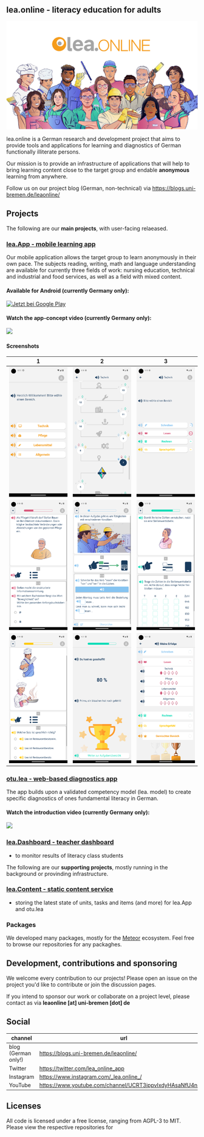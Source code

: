 ## lea.online - literacy education for adults

![lea.online logo, cc-by-nc University of Bremen](https://raw.githubusercontent.com/leaonline/.github/master/assets/images/logo-persons-1110x624.png)

<!--

**Here are some ideas to get you started:**

🙋‍♀️ A short introduction - what is your organization all about?
🌈 Contribution guidelines - how can the community get involved?
👩‍💻 Useful resources - where can the community find your docs? Is there anything else the community should know?
🍿 Fun facts - what does your team eat for breakfast?
🧙 Remember, you can do mighty things with the power of [Markdown](https://docs.github.com/github/writing-on-github/getting-started-with-writing-and-formatting-on-github/basic-writing-and-formatting-syntax)
-->

lea.online is a German research and development project that aims to provide tools and applications for learning and diagnostics of German functionally illiterate persons.

Our mission is to provide an infrastructure of applications that will help to bring learning content close to the target group and endable **anonymous** learning from anywhere.

Follow us on our project blog (German, non-technical) via https://blogs.uni-bremen.de/leaonline/

## Projects

The following are our **main projects**, with user-facing relaeased.

### [lea.App - mobile learning app](https://github.com/leaonline/leaonline-app)

Our mobile application allows the target group to learn anonymously in their own
pace. The subjects reading, writing, math and language understanding are available for
currently three fields of work: nursing education, technical and industrial and food services,
as well as a field with mixed content. 

#### Available for Android (currently Germany only):

<a href='https://play.google.com/store/apps/details?id=com.testCompany.leaonline&pli=1&pcampaignid=pcampaignidMKT-Other-global-all-co-prtnr-py-PartBadge-Mar2515-1'>
    <img alt='Jetzt bei Google Play' src='https://play.google.com/intl/en_us/badges/static/images/badges/de_badge_web_generic.png' height="120"/>
</a>

#### Watch the app-concept video (currently Germany only):

<a href="https://player.vimeo.com/video/665303123?h=87bef22a04&dnt=1&app_id=122963">
  <img src="https://i.vimeocdn.com/video/1346642693-9a994b87735ebfc3d6d6286607445432848f3fcf3e0490fb5d030b9c66707ae0-d_640" height="320" />
</a>

#### Screenshots
<!-- https://raw.githubusercontent.com/leaonline/.github/master/assets/images -->

| 1                                                             | 2                                                             | 3                                                                 |
|---------------------------------------------------------------|---------------------------------------------------------------|-------------------------------------------------------------------|
| ![screenshot app overview](https://raw.githubusercontent.com/leaonline/.github/master/assets/images/app-overview.png) | ![screenshot app map](https://raw.githubusercontent.com/leaonline/.github/master/assets/images/app-map.png)           | ![screenshot app dimensions](https://raw.githubusercontent.com/leaonline/.github/master/assets/images/app-dimensions.png) |
| ![screenshot app reading](https://raw.githubusercontent.com/leaonline/.github/master/assets/images/app-reading.png)   | ![screenshot app writing](https://raw.githubusercontent.com/leaonline/.github/master/assets/images/app-writing.png)   | ![screenshot app maths](https://raw.githubusercontent.com/leaonline/.github/master/assets/images/app-maths.png)           |
| ![screenshot app language](https://raw.githubusercontent.com/leaonline/.github/master/assets/images/app-lang.png)     | ![screenshot app complete](https://raw.githubusercontent.com/leaonline/.github/master/assets/images/app-complete.png) | ![screenshot app trophies](https://raw.githubusercontent.com/leaonline/.github/master/assets/images/app-trophy.png)       |

### [otu.lea - web-based diagnostics app](https://github.com/leaonline/leaonline-otulea)

The app builds upon a validated competency model (lea. model) to create specific 
diagnostics of ones fundamental literacy in German.

#### Watch the introduction video (currently Germany only):

<a href="https://player.vimeo.com/video/665282733?h=c0d781c8d5&dnt=1&app_id=122963">
  <img src="https://i.vimeocdn.com/video/1346662089-d9d441b250393331c68c6108c4bed52976ca23a37cd703a1c9d95e0c1eea376e-d_640" height="320">
</a>

### [lea.Dashboard - teacher dashboard](https://github.com/leaonline/leaonline-teacher)

- to monitor results of literacy class students

The following are our **supporting projects**, mostly running in the background or provinding infrastructure.

### [lea.Content - static content service](https://github.com/leaonline/leaonline-content)

- storing the latest state of units, tasks and items (and more) for lea.App and otu.lea

### Packages

We developed many packages, mostly for the [Meteor](https://meteor.com) ecosystem.
Feel free to browse our repositories for any packaghes.

## Development, contributions and sponsoring

We welcome every contribution to our projects!
Please open an issue on the project you'd like to contribute or
join the discussion pages.

If you intend to sponsor our work or collaborate on a project level, please
contact as via **leaonline [at] uni-bremen [dot] de**

## Social

| channel             | url                                    | short           |
|---------------------|----------------------------------------|-----------------|
| blog (German only!) | https://blogs.uni-bremen.de/leaonline/ ||
| Twitter             | https://twitter.com/lea_online_app     | @lea_online_app |
| Instagram           | https://www.instagram.com/_lea.online_/   | @\_lea.online\_ |
| YouTube             | https://www.youtube.com/channel/UCRT3ippvIxdyHAsaNfU4nJw#   |  |

## Licenses

All code is licensed under a free license, ranging from AGPL-3 to MIT. Please view the respective repositories for 


